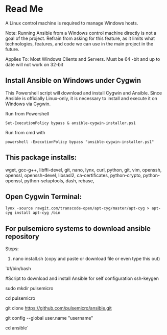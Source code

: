 
# Read Me

A Linux control machine is required to manage Windows hosts.

Note: Running Ansible from a Windows control machine directly is not a goal of the project. Refrain from asking for this feature, as it limits what technologies, features, and code we can use in the main project in the future.

Applies To: Most Windows Clients and Servers. Must be 64 -bit and up to date will not work on 32-bit

## Install Ansible on Windows under Cygwin

This Powershell script will download and install Cygwin and Ansible. Since Ansible is officially Linux-only, it is necessary to install and execute it on Windows via Cygwin.

Run from Powershell

`Set-ExecutionPolicy bypass
& ansible-cygwin-installer.ps1`

Run from cmd with

`powershell -ExecutionPolicy bypass "ansible-cygwin-installer.ps1"`

## This package installs:

wget, gcc-g++, libffi-devel, git, nano, lynx, curl, python, git, vim, openssh, openssl, openssh-devel, libsasl2, ca-certificates, python-crypto, python-openssl, python-setuptools, dash, rebase, 

## Open Cygwin Terminal:

`lynx -source rawgit.com/transcode-open/apt-cyg/master/apt-cyg > apt-cyg
install apt-cyg /bin`

## For pulsemicro systems to download ansible repository
Steps:
1. nano install.sh (copy and paste or download file or even type this out)

`#!/bin/bash

#Script to download and install Ansible for self configuration
ssh-keygen

sudo mkdir pulsemicro

cd pulsemicro

git clone https://github.com/pulsemicro/ansible.git

git config --global user.name "username"

cd ansible`
